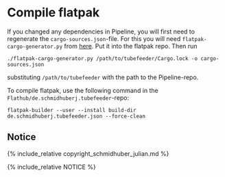 # Compile flatpak

If you changed any dependencies in Pipeline, you will first need to regenerate the `cargo-sources.json`-file.
For this you will need `flatpak-cargo-generator.py` from [here](https://github.com/flatpak/flatpak-builder-tools/tree/master/cargo). Put it into the flatpak repo. Then run

```
./flatpak-cargo-generator.py /path/to/tubefeeder/Cargo.lock -o cargo-sources.json
```

substituting `/path/to/tubefeeder` with the path to the Pipeline-repo.

To compile flatpak, use the following command in the `Flathub/de.schmidhuberj.tubefeeder`-repo:

```
flatpak-builder --user --install build-dir de.schmidhuberj.tubefeeder.json --force-clean
```

## Notice

{% include_relative copyright_schmidhuber_julian.md %}

{% include_relative NOTICE %}
